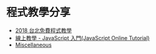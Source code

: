 # 程式教學分享

* [2018 台北免費程式教學](./tutorial-offline-taipei-2018)
* [線上教學 - JavaScript 入門(JavaScript Online Tutorial)](./tutorial-js-online)
* [Miscellaneous](./tutorial-misc)
